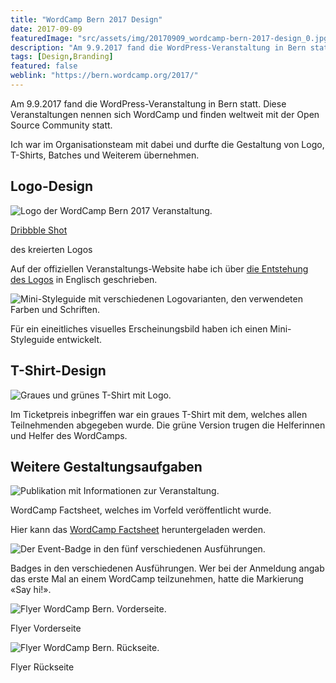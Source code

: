 ```yaml
---
title: "WordCamp Bern 2017 Design"
date: 2017-09-09
featuredImage: "src/assets/img/20170909_wordcamp-bern-2017-design_0.jpg"
description: "Am 9.9.2017 fand die WordPress-Veranstaltung in Bern statt. Ich war im Organisationsteam mit dabei und durfte die Gestaltung von Logo, T-Shirts, Batches und Weiterem übernehmen."
tags: [Design,Branding]
featured: false
weblink: "https://bern.wordcamp.org/2017/"
---
```

Am 9.9.2017 fand die WordPress-Veranstaltung in Bern statt. Diese Veranstaltungen nennen sich WordCamp und finden weltweit mit der Open Source Community statt.

Ich war im Organisationsteam mit dabei und durfte die Gestaltung von Logo, T-Shirts, Batches und Weiterem übernehmen.

## Logo-Design

<div class="imagesContainer">

![Logo der WordCamp Bern 2017 Veranstaltung.](src/assets/img/20170909_wordcamp-bern-2017-design_1.jpg)

[Dribbble Shot](https://dribbble.com/shots/4264624-WordCamp-Bern-2017)

</div> des kreierten Logos

Auf der offiziellen Veranstaltungs-Website habe ich über [die Entstehung des Logos](https://2017.bern.wordcamp.org/2017/06/the-story-of-the-wordcamp-bern-logo/) in Englisch geschrieben.

![Mini-Styleguide mit verschiedenen Logovarianten, den verwendeten Farben und Schriften.](src/assets/img/20170909_wordcamp-bern-2017-design_2.jpg)

Für ein eineitliches visuelles Erscheinungsbild haben ich einen Mini-Styleguide entwickelt.

## T-Shirt-Design

![Graues und grünes T-Shirt mit Logo.](src/assets/img/20170909_wordcamp-bern-2017-design_3.jpg)

Im Ticketpreis inbegriffen war ein graues T-Shirt mit dem, welches allen Teilnehmenden abgegeben wurde. Die grüne Version trugen die Helferinnen und Helfer des WordCamps.

## Weitere Gestaltungsaufgaben

![Publikation mit Informationen zur Veranstaltung.](src/assets/img/20170909_wordcamp-bern-2017-design_4.jpg)

WordCamp Factsheet, welches im Vorfeld veröffentlicht wurde.

Hier kann das [WordCamp Factsheet](https://2017.bern.wordcamp.org/files/2017/04/factsheet_wcbern.pdf) heruntergeladen werden.

![Der Event-Badge in den fünf verschiedenen Ausführungen.](src/assets/img/20170909_wordcamp-bern-2017-design_5.png)

Badges in den verschiedenen Ausführungen. Wer bei der Anmeldung angab das erste Mal an einem WordCamp teilzunehmen, hatte die Markierung «Say hi!».

![Flyer WordCamp Bern. Vorderseite.](src/assets/img/20170909_wordcamp-bern-2017-design_6.jpg)

Flyer Vorderseite

![Flyer WordCamp Bern. Rückseite.](src/assets/img/20170909_wordcamp-bern-2017-design_7.jpg)

Flyer Rückseite
